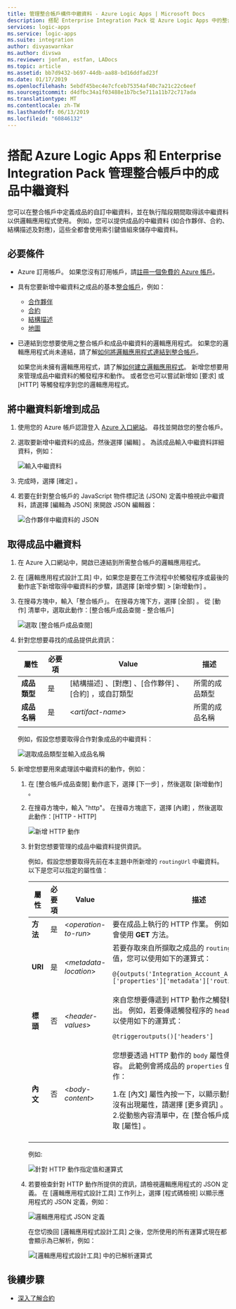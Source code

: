 ```yaml
---
title: 管理整合帳戶構件中繼資料 - Azure Logic Apps | Microsoft Docs
description: 搭配 Enterprise Integration Pack 從 Azure Logic Apps 中的整合帳戶新增或取得成品中繼資料
services: logic-apps
ms.service: logic-apps
ms.suite: integration
author: divyaswarnkar
ms.author: divswa
ms.reviewer: jonfan, estfan, LADocs
ms.topic: article
ms.assetid: bb7d9432-b697-44db-aa88-bd16ddfad23f
ms.date: 01/17/2019
ms.openlocfilehash: 5ebdf45bec4e7cfceb75354af40c7a21c22c6eef
ms.sourcegitcommit: d4dfbc34a1f03488e1b7bc5e711a11b72c717ada
ms.translationtype: MT
ms.contentlocale: zh-TW
ms.lasthandoff: 06/13/2019
ms.locfileid: "60846132"
---
```

# <a name="manage-artifact-metadata-in-integration-accounts-with-azure-logic-apps-and-enterprise-integration-pack"></a>搭配 Azure Logic Apps 和 Enterprise Integration Pack 管理整合帳戶中的成品中繼資料

您可以在整合帳戶中定義成品的自訂中繼資料，並在執行階段期間取得該中繼資料以供邏輯應用程式使用。 例如，您可以提供成品的中繼資料 (如合作夥伴、合約、結構描述及對應)，這些全都會使用索引鍵值組來儲存中繼資料。 

## <a name="prerequisites"></a>必要條件

* Azure 訂用帳戶。 如果您沒有訂用帳戶，請<a href="https://azure.microsoft.com/free/" target="_blank">註冊一個免費的 Azure 帳戶</a>。

* 具有您要新增中繼資料之成品的基本[整合帳戶](../logic-apps/logic-apps-enterprise-integration-create-integration-account.md)，例如： 

  * [合作夥伴](logic-apps-enterprise-integration-partners.md)
  * [合約](logic-apps-enterprise-integration-agreements.md)
  * [結構描述](logic-apps-enterprise-integration-schemas.md)
  * [地圖](logic-apps-enterprise-integration-maps.md)

* 已連結到您想要使用之整合帳戶和成品中繼資料的邏輯應用程式。 如果您的邏輯應用程式尚未連結，請了解[如何將邏輯應用程式連結到整合帳戶](logic-apps-enterprise-integration-create-integration-account.md#link-account)。 

  如果您尚未擁有邏輯應用程式，請了解[如何建立邏輯應用程式](../logic-apps/quickstart-create-first-logic-app-workflow.md)。 
  新增您想要用來管理成品中繼資料的觸發程序和動作。 或者您也可以嘗試新增如 [要求]  或 [HTTP]  等觸發程序到您的邏輯應用程式。

## <a name="add-metadata-to-artifacts"></a>將中繼資料新增到成品

1. 使用您的 Azure 帳戶認證登入 <a href="https://portal.azure.com" target="_blank">Azure 入口網站</a>。 尋找並開啟您的整合帳戶。

1. 選取要新增中繼資料的成品，然後選擇 [編輯]  。 為該成品輸入中繼資料詳細資料，例如：

   ![輸入中繼資料](media/logic-apps-enterprise-integration-metadata/add-partner-metadata.png)

1. 完成時，選擇 [確定]  。

1. 若要在針對整合帳戶的 JavaScript 物件標記法 (JSON) 定義中檢視此中繼資料，請選擇 [編輯為 JSON]  來開啟 JSON 編輯器： 

   ![合作夥伴中繼資料的 JSON](media/logic-apps-enterprise-integration-metadata/partner-metadata.png)

## <a name="get-artifact-metadata"></a>取得成品中繼資料

1. 在 Azure 入口網站中，開啟已連結到所需整合帳戶的邏輯應用程式。 

1. 在 [邏輯應用程式設計工具] 中，如果您是要在工作流程中於觸發程序或最後的動作底下新增取得中繼資料的步驟，請選擇 [新增步驟]   > [新增動作]  。 

1. 在搜尋方塊中，輸入「整合帳戶」。 在搜尋方塊下方，選擇 [全部]  。 從 [動作] 清單中，選取此動作：[整合帳戶成品查閱 - 整合帳戶] 

   ![選取 [整合帳戶成品查閱]](media/logic-apps-enterprise-integration-metadata/integration-account-artifact-lookup.png)

1. 針對您想要尋找的成品提供此資訊：

   | 屬性 | 必要項 | Value | 描述 | 
   |----------|---------|-------|-------------| 
   | **成品類型** | 是 | [結構描述]  、[對應]  、[合作夥伴]  、[合約]  ，或自訂類型 | 所需的成品類型 | 
   | **成品名稱** | 是 | <*artifact-name*> | 所需的成品名稱 | 
   ||| 

   例如，假設您想要取得合作對象成品的中繼資料：

   ![選取成品類型並輸入成品名稱](media/logic-apps-enterprise-integration-metadata/artifact-lookup-information.png)

1. 新增您想要用來處理該中繼資料的動作，例如：

   1. 在 [整合帳戶成品查閱]  動作底下，選擇 [下一步]  ，然後選取 [新增動作]  。 

   1. 在搜尋方塊中，輸入 "http"。 在搜尋方塊底下，選擇 [內建]  ，然後選取此動作：[HTTP - HTTP] 

      ![新增 HTTP 動作](media/logic-apps-enterprise-integration-metadata/http-action.png)

   1. 針對您想要管理的成品中繼資料提供資訊。 

      例如，假設您想要取得先前在本主題中所新增的 `routingUrl` 中繼資料。 以下是您可以指定的屬性值： 

      | 屬性 | 必要項 | Value | 描述 | 
      |----------|----------|-------|-------------| 
      | **方法** | 是 | <*operation-to-run*> | 要在成品上執行的 HTTP 作業。 例如，此 HTTP 動作會使用 **GET** 方法。 | 
      | **URI** | 是 | <*metadata-location*> | 若要存取來自所擷取之成品的 `routingUrl` 中繼資料值，您可以使用如下的運算式： <p>`@{outputs('Integration_Account_Artifact_Lookup')['properties']['metadata']['routingUrl']}` | 
      | **標頭** | 否 | <*header-values*> | 來自您想要傳遞到 HTTP 動作之觸發程序的任何標頭輸出。 例如，若要傳遞觸發程序的 `headers` 屬性值，您可以使用如下的運算式： <p>`@triggeroutputs()['headers']` | 
      | **內文** | 否 | <*body-content*> | 您想要透過 HTTP 動作的 `body` 屬性傳遞的任何其他內容。 此範例會將成品的 `properties` 值傳遞到 HTTP 動作： <p>1.在 [內文]  屬性內按一下，以顯示動態內容清單。 如果沒有出現屬性，請選擇 [更多資訊]  。 <br>2.從動態內容清單中，在 [整合帳戶成品查閱]  底下，選取 [屬性]  。 | 
      |||| 

      例如:

      ![針對 HTTP 動作指定值和運算式](media/logic-apps-enterprise-integration-metadata/add-http-action-values.png)

   1. 若要檢查針對 HTTP 動作所提供的資訊，請檢視邏輯應用程式的 JSON 定義。 在 [邏輯應用程式設計工具] 工作列上，選擇 [程式碼檢視]  以顯示應用程式的 JSON 定義，例如：

      ![邏輯應用程式 JSON 定義](media/logic-apps-enterprise-integration-metadata/finished-logic-app-definition.png)

      在您切換回 [邏輯應用程式設計工具] 之後，您所使用的所有運算式現在都會顯示為已解析，例如：

      ![[邏輯應用程式設計工具] 中的已解析運算式](media/logic-apps-enterprise-integration-metadata/resolved-expressions.png)

## <a name="next-steps"></a>後續步驟

* [深入了解合約](logic-apps-enterprise-integration-agreements.md)

